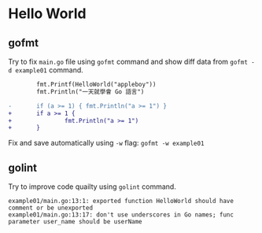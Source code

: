 # Hello World

## gofmt

Try to fix `main.go` file using `gofmt` command and show diff data from `gofmt -d example01` command.

```diff
        fmt.Printf(HelloWorld("appleboy"))
        fmt.Println("一天就學會 Go 語言")

-       if (a >= 1) { fmt.Println("a >= 1") }
+       if a >= 1 {
+               fmt.Println("a >= 1")
+       }
```

Fix and save automatically using `-w` flag: `gofmt -w example01`

## golint

Try to improve code quailty using `golint` command.

```
example01/main.go:13:1: exported function HelloWorld should have comment or be unexported
example01/main.go:13:17: don't use underscores in Go names; func parameter user_name should be userName
```
